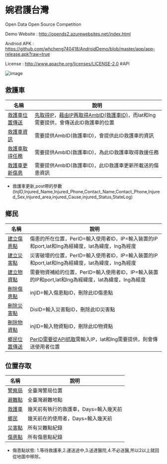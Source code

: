 # 婉君護台灣 
Open Data Open Source Competition

Demo Website : http://opends2.azurewebsites.net/index.html

Andriod APK  : https://github.com/whcheng740418/AndroidDemo/blob/master/app/app-release.apk?raw=true

License : http://www.apache.org/licenses/LICENSE-2.0
#API

![image](https://github.com/YuehChun/OpenDS/amb.png)



救護車
------
|名稱|說明
|------|----------
|[救護車位置傳送](http://opends2.azurewebsites.net/api/dynamic/AmbulancePoint.php?AmbID=「救護車ID」&IP=「裝置的IP和port」&lat=「緯度」&lng=「經度」)|[先取得IP](http://opends2.azurewebsites.net/api/dynamic/getClientIp.php?callback=SysGetIP)，[藉由IP再取得AmbID(救護車ID)](http://opends2.azurewebsites.net/api/dynamic/AmbulanceInit.php?IP=「裝置的IP和port」)，而lat和lng需要提供，會傳送此ID救護車的位置
|[救護車資訊](http://opends2.azurewebsites.net/api/dynamic/ambulanceInfo.php?AmbID=「救護車ID」)|需要提供AmbID(救護車ID)，會提供此ID救護車的資訊
|[救護車取得任務](http://opends2.azurewebsites.net/api/dynamic/ambulanceTask.php?AmbID=「救護車ID」)|需要提供AmbID(救護車ID)，為此ID救護車取得救援任務
|[救護車更新傷患](http://opends2.azurewebsites.net/api/dynamic/ambulanceTask.php?AmbID=「救護車ID」)|需要提供AmbID(救護車ID)，此ID救護車更新所載送的傷患資訊
* 救護車更新,post帶的參數(InjID,Injured_Name,Injured_Phone,Contact_Name,Contact_Phone,Injured_Sex,injured_area,injured_Cause,injured_Status,StateLog)


鄉民
-----
|名稱|說明
|------|----------
|[建立傷患點](http://opends2.azurewebsites.net/api/dynamic/InjuredInit.php?Type=Per&PerID=「使用者ID」&IP=「裝置的IP和port」&lat=「緯度」&lng=「經度」)|傷患的所在位置，PerID=輸入使用者ID，IP=輸入裝置的IP和port,lat和lng為經緯度，lat為緯度，lng為經度  
|[建立災害點](http://opends2.azurewebsites.net/api/dynamic/DisasterInit.php?PerID=「使用者ID」&IP=「裝置的IP和port」&lat=「緯度」&lng=「經度」)|災害破壞的位置，PerID=輸入使用者ID，IP=輸入裝置的IP和port,lat和lng為經緯度，lat為緯度，lng為經度  
|[建立物資點](http://opends2.azurewebsites.net/api/dynamic/SuppliesInit.php?PerID=「使用者ID」ID&IP=「裝置的IP和port」&lat=「緯度」&lng=「經度」)|需要物資補給的位置，PerID=輸入使用者ID，IP=輸入裝置的IP和port,lat和lng為經緯度，lat為緯度，lng為經度  
|[刪除傷患點](http://opends2.azurewebsites.net/api/dynamic/InjuredCancel.php?injID=「傷患點ID」)|injID=輸入傷患點ID，刪除此ID傷患點
|[刪除災害點](http://opends2.azurewebsites.net/api/dynamic/DisasterCancel.php?DisID=「災害點ID」)|DisID=輸入災害點ID，刪除此ID災害點
|[刪除物資點](http://opends2.azurewebsites.net/api/dynamic/SuppliesCancel.php?injID=「物資點ID」)|injID=輸入物資點ID，刪除此ID物資點
|[鄉民位置傳送](http://opends2.azurewebsites.net/api/dynamic/InjuredInit.php?Type=Per&PerID=「使用者ID」&IP=「裝置的IP和port」&lat=「緯度」&lng=「經度」)|[PerID需要從API抓取](http://opends2.azurewebsites.net/api/dynamic/PersonInit.php?IP=「裝置的IP和port」)需輸入IP，lat和lng需要提供，則會傳送使用者位置


位置存取
---------
|名稱|說明
|-------|---------
|[警察局](http://opends2.azurewebsites.net/api/static/police.php)|全臺灣警局位置
|[避難點](http://opends2.azurewebsites.net/api/static/shelter.php)|全臺灣避難地點
|[救護車](http://opends2.azurewebsites.net/api/dynamic/ambulanceSync.php?Days=「天數」)|幾天前有執行的救護車，Days=輸入幾天前
|[鄉民](http://opends2.azurewebsites.net/api/dynamic/person.php?Days=「天數」)|幾天前在的使用者，Days=輸入幾天前
|[災害點](http://opends2.azurewebsites.net/api/dynamic/disaster.php)|所有災難點紀錄
|[傷患點](http://opends2.azurewebsites.net/api/dynamic/injured.php)|所有傷患點紀錄
* 傷患點狀態: 1.等待救護車,2.運送途中,3.送達醫院,4.不必送醫,所以2以上就回從地圖中移除。
